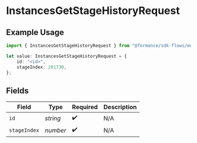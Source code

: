 # InstancesGetStageHistoryRequest

## Example Usage

```typescript
import { InstancesGetStageHistoryRequest } from "@formance/sdk-flows/models/operations";

let value: InstancesGetStageHistoryRequest = {
    id: "<id>",
    stageIndex: 281730,
};
```

## Fields

| Field              | Type               | Required           | Description        |
| ------------------ | ------------------ | ------------------ | ------------------ |
| `id`               | *string*           | :heavy_check_mark: | N/A                |
| `stageIndex`       | *number*           | :heavy_check_mark: | N/A                |